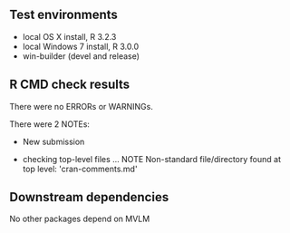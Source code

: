 ## Test environments
* local OS X install, R 3.2.3
* local Windows 7 install, R 3.0.0
* win-builder (devel and release)

## R CMD check results
There were no ERRORs or WARNINGs.

There were 2 NOTEs:

* New submission
  
* checking top-level files ... NOTE
Non-standard file/directory found at top level:
  'cran-comments.md'

## Downstream dependencies
No other packages depend on MVLM
